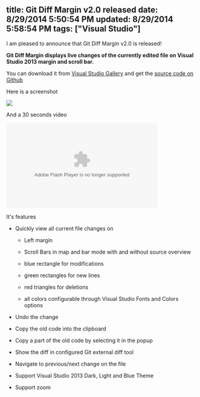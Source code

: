 title: Git Diff Margin v2.0 released
date: 8/29/2014 5:50:54 PM
updated: 8/29/2014 5:58:54 PM
tags: ["Visual Studio"]
---
I am pleased to announce that Git Diff Margin v2.0 is released!

**Git Diff Margin displays live changes of the currently edited file on Visual Studio 2013 margin and scroll bar.**

You can download it from [Visual Studio Gallery](http://visualstudiogallery.msdn.microsoft.com/cf49cf30-2ca6-4ea0-b7cc-6a8e0dadc1a8) and get the [source code on Github](https://github.com/laurentkempe/GitDiffMargin)

Here is a screenshot

![](https://farm6.staticflickr.com/5584/14880092457_abbc10be17_o.png)

And a 30 seconds video

<object type="application/x-shockwave-flash" width="400" height="225" data="https://www.flickr.com/apps/video/stewart.swf" classid="clsid:D27CDB6E-AE6D-11cf-96B8-444553540000">

<embed type="application/x-shockwave-flash" src="https://www.flickr.com/apps/video/stewart.swf" bgcolor="#000000" allowfullscreen="true" flashvars="intl_lang=en-US&photo_secret=9eaafc61f6&photo_id=14879945429" width="400" height="225"></object>

It's features

*   Quickly view all current file changes on      

    *   Left margin 
    *   Scroll Bars in map and bar mode with and without source overview          

    *   blue rectangle for modifications 
    *   green rectangles for new lines 
    *   red triangles for deletions 
    *   all colors configurable through Visual Studio Fonts and Colors options           
*   Undo the change 
*   Copy the old code into the clipboard 
*   Copy a part of the old code by selecting it in the popup 
*   Show the diff in configured Git external diff tool 
*   Navigate to previous/next change on the file 
*   Support Visual Studio 2013 Dark, Light and Blue Theme 
*   Support zoom 

